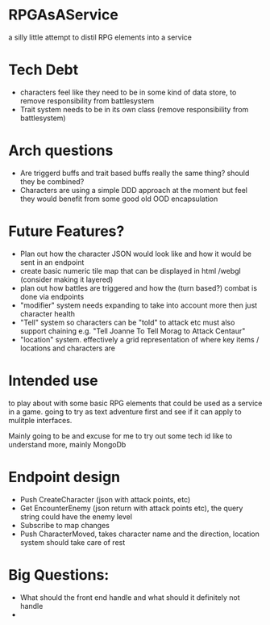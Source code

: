 # RPGAsAService
a silly little attempt to distil RPG elements into a service

# Tech Debt
- characters feel like they need to be in some kind of data store, to remove responsibility from battlesystem 
- Trait system needs to be in its own class (remove responsibility from battlesystem)

# Arch questions
- Are triggerd buffs and trait based buffs really the same thing? should they be combined?
- Characters are using a simple DDD approach at the moment but feel they would benefit from some good old OOD encapsulation

# Future Features?
- Plan out how the character JSON would look like and how it would be sent in an endpoint
- create basic numeric tile map that can be displayed in html /webgl (consider making it layered)
- plan out how battles are triggered and how the (turn based?) combat is done via endpoints
- "modifier" system needs expanding to take into account more then just character health
- "Tell" system so characters can be "told" to attack etc must also support chaining e.g. "Tell Joanne To Tell Morag to Attack Centaur"  
- "location" system. effectively a grid representation of where key items / locations and characters are


# Intended use

to play about with some basic RPG elements that could be used as a service in a game. 
going to try as text adventure first and see if it can apply to mulitple interfaces. 

Mainly going to be and excuse for me to try out some tech id like to understand more, mainly MongoDb 

# Endpoint design

- Push CreateCharacter (json with attack points, etc)
- Get EncounterEnemy (json return with attack points etc), the query string could have the enemy level  
- Subscribe to map changes
- Push CharacterMoved, takes character name and the direction, location system should take care of rest

# Big Questions:
- What should the front end handle and what should it definitely not handle
- 



